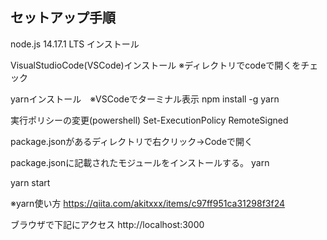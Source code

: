 ## セットアップ手順

node.js 14.17.1 LTS インストール

VisualStudioCode(VSCode)インストール
※ディレクトリでcodeで開くをチェック

yarnインストール　※VSCodeでターミナル表示
npm install -g yarn

実行ポリシーの変更(powershell)
Set-ExecutionPolicy RemoteSigned

package.jsonがあるディレクトリで右クリック→Codeで開く

package.jsonに記載されたモジュールをインストールする。
yarn

yarn start

※yarn使い方
https://qiita.com/akitxxx/items/c97ff951ca31298f3f24

ブラウザで下記にアクセス
http://localhost:3000
